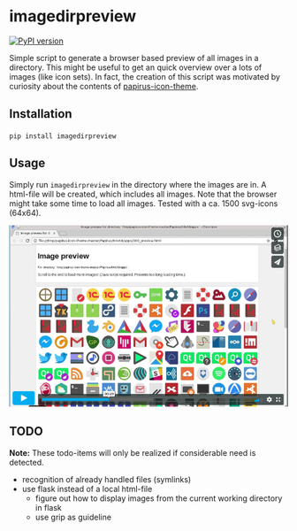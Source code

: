 # imagedirpreview
[![PyPI version](https://badge.fury.io/py/imagedirpreview.svg)](https://badge.fury.io/py/imagedirpreview)

Simple script to generate a browser based preview of all images in a directory.
This might be useful to get an quick overview over a lots of images (like icon sets).
In fact, the creation of this script was motivated by curiosity about the contents of
[papirus-icon-theme](https://github.com/PapirusDevelopmentTeam/papirus-icon-theme/).

## Installation
`pip install imagedirpreview`

## Usage
Simply run `imagedirpreview` in the directory where the images are in.
A html-file will be created, which includes all images.
Note that the browser might take some time to load all images.
Tested with a ca. 1500 svg-icons (64x64).

[![Video (hosted at VIMEO)](doc/vimeo_screenshot.png)](https://vimeo.com/262475545 "Demo of imagedirpreview")

## TODO

**Note:** These todo-items will only be realized if considerable need is detected.

- recognition of already handled files (symlinks)
- use flask instead of a local html-file
    - figure out how to display images from the current working directory in flask
    - use grip as guideline
